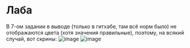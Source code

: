 # Лаба

В 7-ом задании в выводе (только в гитхабе, там всё норм было) не отображаются цвета (хотя значения правильные), поэтому, на всякий случай, вот скрины:
![image](https://github.com/AtiLLasIV/lab_work_crypto/assets/76852436/992343f9-727c-4676-9ed9-4ab53953f75a)
![image](https://github.com/AtiLLasIV/lab_work_crypto/assets/76852436/e5d39d97-8991-49c2-92bf-1ebfb940a715)

